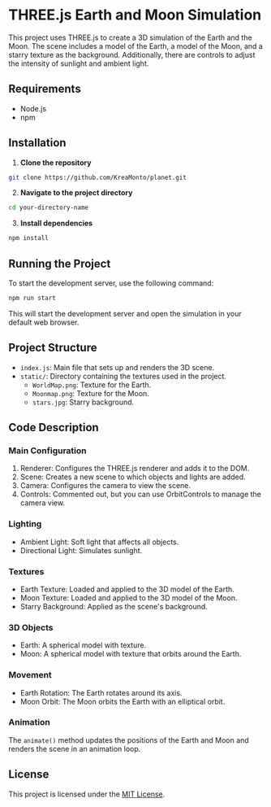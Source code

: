 # THREE.js Earth and Moon Simulation

This project uses THREE.js to create a 3D simulation of the Earth and the Moon. The scene includes a model of the Earth, a model of the Moon, and a starry texture as the background. Additionally, there are controls to adjust the intensity of sunlight and ambient light.

## Requirements

- Node.js
- npm

## Installation

1. **Clone the repository**

```bash
git clone https://github.com/KreaMonto/planet.git
```

2. **Navigate to the project directory**

```bash
cd your-directory-name
```

3. **Install dependencies**

```bash
npm install
```

## Running the Project
To start the development server, use the following command:

```bash
npm run start
```
This will start the development server and open the simulation in your default web browser.

## Project Structure

- `index.js`: Main file that sets up and renders the 3D scene.
- `static/`: Directory containing the textures used in the project.
    - `WorldMap.png`: Texture for the Earth.
    - `Moonmap.png`: Texture for the Moon.
    - `stars.jpg`: Starry background.

## Code Description

### Main Configuration
1. Renderer: Configures the THREE.js renderer and adds it to the DOM.
2. Scene: Creates a new scene to which objects and lights are added.
3. Camera: Configures the camera to view the scene.
4. Controls: Commented out, but you can use OrbitControls to manage the camera view.

### Lighting
- Ambient Light: Soft light that affects all objects.
- Directional Light: Simulates sunlight.

### Textures
- Earth Texture: Loaded and applied to the 3D model of the Earth.
- Moon Texture: Loaded and applied to the 3D model of the Moon.
- Starry Background: Applied as the scene's background.

### 3D Objects
- Earth: A spherical model with texture.
- Moon: A spherical model with texture that orbits around the Earth.

### Movement
- Earth Rotation: The Earth rotates around its axis.
- Moon Orbit: The Moon orbits the Earth with an elliptical orbit.

### Animation
The `animate()` method updates the positions of the Earth and Moon and renders the scene in an animation loop.

## License
This project is licensed under the [MIT License](LICENSE).